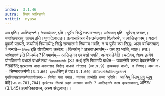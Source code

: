 ```yaml
---
index:  3.1.46
sutra:  श्लिष आलिङ्गने
vritti:  nyasa
---
```


`अत्र` इति। आलिङ्गने। `नियमार्थमेतत्` इति। पूर्वेण सिद्धे सत्यारम्भात्। `अश्लिक्षत्` इति। पूर्ववत् कत्वम्।
`समाश्लिषज्जतु काष्ठम्` इति। पुषादित्वादङ्। प्रत्यासत्तिरत्र नैरन्तर्यलक्षणा श्लिषेरर्थः, न त्वालिङ्गनम्। यद्ययं पुषादौ पठ्यते, कथमिदं नियमार्थम्; सिद्धे सत्यारम्भो नियमाय भवति, न च पूर्वेण क्सः सिद्धः, अङा वाधितत्वात् ? मन्यते-- `श्लिषः` इति योगविभागः कर्त्तव्यः। किमर्थम् ? अङबाधनार्थम्-- क्स एव भवति, नाङ्। ततः। `आलिङ्गने` इति किमर्थम् ? नियमार्थम्-- आलिङ्गन एव क्सो भवति, अन्यत्राङेवेति। यद्येवम्, `श्लिषः` इत्येवं योगविभागो यथाङं बाधते तथा `चिण्भावकर्मणोः` (3.1.66) इति चिणमपि बाधेत-- उपाश्लेषि कन्या देवदत्तेनेति ? नैतदस्ति; `पुरस्तादप वादा अनन्तरान् विदीन् बाधन्ते नोत्तरान् (व्या.प.9) इत्ययमङं बाधते, न चिणम्। अथ वा-- `चिण्भावकर्मणोः` (3.1.66) इत्यत्र `चिण् ते पदः` (3.1.60) #ित्यतश्चिणित्यनुवर्तमाने पुनश्चिण्ग्रहाहणस्यैतत्प्रयोजनम्-- चिणेव यथा स्यात्, यदन्यत् प्राप्नोति तन्मा भूदिति। अथ `श्रिषु श्लिषु प्रुषु प्लुषु दाहे` (धा.पा.701,704) इत्येतस्य श्लिषो ग्रहणं कस्मान्न भवति ? आलिङ्गने तस्य वृत्त्यसम्भवात्, `अनिटः` (3.1.45) इत्यधिकाराच्च, अस्य सेट्त्वात्।।

